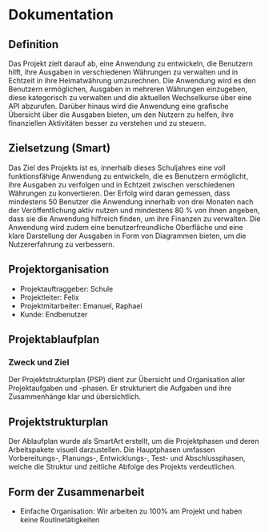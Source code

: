 # Dokumentation
## Definition
Das Projekt zielt darauf ab, eine Anwendung zu entwickeln,
die Benutzern hilft, ihre Ausgaben in verschiedenen Währungen zu verwalten
und in Echtzeit in ihre Heimatwährung umzurechnen.
Die Anwendung wird es den Benutzern ermöglichen,
Ausgaben in mehreren Währungen einzugeben,
diese kategorisch zu verwalten und die aktuellen Wechselkurse über eine API
abzurufen. Darüber hinaus wird die Anwendung eine grafische Übersicht
über die Ausgaben bieten, um den Nutzern zu helfen,
ihre finanziellen Aktivitäten besser zu verstehen und zu steuern.

## Zielsetzung (Smart)
Das Ziel des Projekts ist es, innerhalb dieses Schuljahres
eine voll funktionsfähige Anwendung zu entwickeln,
die es Benutzern ermöglicht, ihre Ausgaben zu verfolgen
und in Echtzeit zwischen verschiedenen Währungen zu konvertieren.
Der Erfolg wird daran gemessen, dass mindestens 50 Benutzer
die Anwendung innerhalb von drei Monaten nach der Veröffentlichung
aktiv nutzen und mindestens 80 % von ihnen angeben, dass sie die
Anwendung hilfreich finden, um ihre Finanzen zu verwalten.
Die Anwendung wird zudem eine benutzerfreundliche Oberfläche
und eine klare Darstellung der Ausgaben in Form von Diagrammen bieten,
um die Nutzererfahrung zu verbessern.

## Projektorganisation
- Projektauftraggeber: Schule
- Projektleiter: Felix
- Projektmitarbeiter: Emanuel, Raphael
- Kunde: Endbenutzer

## Projektablaufplan
### Zweck und Ziel
Der Projektstrukturplan (PSP) dient zur Übersicht und Organisation aller 
Projektaufgaben und -phasen. Er strukturiert die Aufgaben und ihre 
Zusammenhänge klar und übersichtlich.

## Projektstrukturplan
Der Ablaufplan wurde als SmartArt erstellt, um die Projektphasen und deren 
Arbeitspakete visuell darzustellen. Die Hauptphasen umfassen Vorbereitungs-,
Planungs-, Entwicklungs-, Test- und Abschlussphasen, welche die Struktur und
zeitliche Abfolge des Projekts verdeutlichen.

## Form der Zusammenarbeit
- Einfache Organisation: Wir arbeiten zu 100% am Projekt
und haben keine Routinetätigkeiten